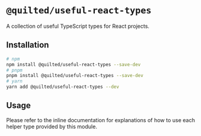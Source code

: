 # `@quilted/useful-react-types`

A collection of useful TypeScript types for React projects.

## Installation

```bash
# npm
npm install @quilted/useful-react-types --save-dev
# pnpm
pnpm install @quilted/useful-react-types --save-dev
# yarn
yarn add @quilted/useful-react-types --dev
```

## Usage

Please refer to the inline documentation for explanations of how to use each helper type provided by this module.
